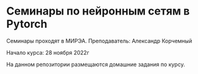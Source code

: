 # Семинары по нейронным сетям в Pytorch

Семинары проходят  в МИРЭА.
Преподаватель: Александр Корчемный

Начало курса: 28 ноября 2022г

На данном репозитории размещаются домашние задания по курсу.
